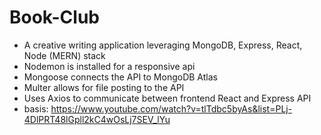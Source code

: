 # Book-Club
- A creative writing application leveraging MongoDB, Express, React, Node (MERN) stack
- Nodemon is installed for a responsive api
- Mongoose connects the API to MongoDB Atlas 
- Multer allows for file posting to the API
- Uses Axios to communicate between frontend React and Express API
- basis: https://www.youtube.com/watch?v=tlTdbc5byAs&list=PLj-4DlPRT48lGpll2kC4wOsLj7SEV_lYu

